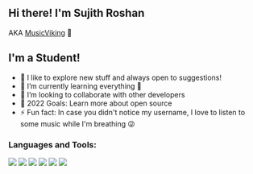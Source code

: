 ## Hi there! I'm Sujith Roshan
AKA [MusicViking](https://github.com/MusicViking) 👋

## I'm a Student!

- 🔭 I like to explore new stuff and always open to suggestions!
- 🌱 I’m currently learning everything 🤣
- 👯 I’m looking to collaborate with other developers
- 🥅 2022 Goals: Learn more about open source
- ⚡ Fun fact: In case you didn't notice my username, I love to listen to some music while I'm breathing 😜

### Languages and Tools:

![](https://img.icons8.com/color/64/000000/python.png) 
![](https://img.icons8.com/color/64/000000/c-plus-plus-logo.png)
![](https://img.icons8.com/color/64/000000/java.png)
![](https://img.icons8.com/color/64/000000/c.png)
![](https://img.icons8.com/color/64/000000/mysql--v1.png)
![](https://img.icons8.com/color/64/000000/visual-studio-code-2019.png)
